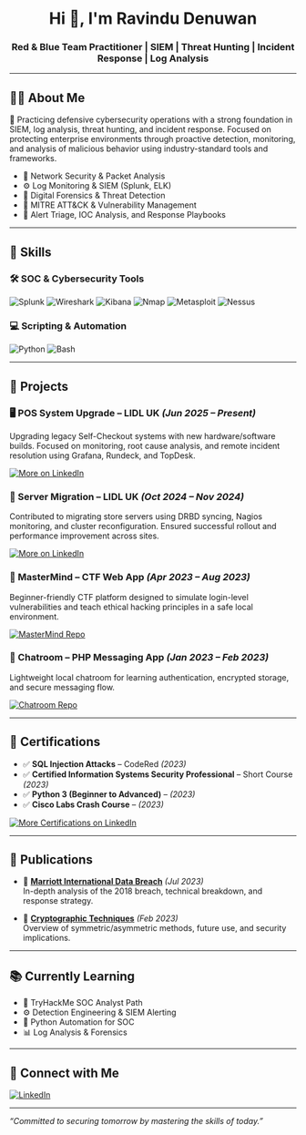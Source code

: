 <!-- GitHub Profile README -->

<h1 align="center">Hi 👋, I'm Ravindu Denuwan</h1>
<h3 align="center">Red & Blue Team Practitioner | SIEM | Threat Hunting | Incident Response | Log Analysis</h3>

---

## 👨‍💻 About Me

🔐 Practicing defensive cybersecurity operations with a strong foundation in SIEM, log analysis, threat hunting, and incident response. Focused on protecting enterprise environments through proactive detection, monitoring, and analysis of malicious behavior using industry-standard tools and frameworks.

- 🧠 Network Security & Packet Analysis  
- ⚙️ Log Monitoring & SIEM (Splunk, ELK)  
- 🧪 Digital Forensics & Threat Detection  
- 🔎 MITRE ATT&CK & Vulnerability Management  
- 🚨 Alert Triage, IOC Analysis, and Response Playbooks  

---

## 🧰 Skills

### 🛠️ SOC & Cybersecurity Tools
![Splunk](https://img.shields.io/badge/Splunk-000000?style=for-the-badge&logo=Splunk&logoColor=white)
![Wireshark](https://img.shields.io/badge/Wireshark-1679B4?style=for-the-badge&logo=Wireshark&logoColor=white)
![Kibana](https://img.shields.io/badge/Kibana-E8488B?style=for-the-badge&logo=Kibana&logoColor=white)
![Nmap](https://img.shields.io/badge/Nmap-000000?style=for-the-badge&logo=Nmap&logoColor=white)
![Metasploit](https://img.shields.io/badge/Metasploit-5C2D91?style=for-the-badge)
![Nessus](https://img.shields.io/badge/Nessus-0096D6?style=for-the-badge&logo=tenable&logoColor=white)

### 💻 Scripting & Automation
![Python](https://img.shields.io/badge/Python-3776AB?style=for-the-badge&logo=python&logoColor=white)
![Bash](https://img.shields.io/badge/Bash-121011?style=for-the-badge&logo=gnu-bash&logoColor=white)

---

## 🚧 Projects

### 🖥️ POS System Upgrade – LIDL UK *(Jun 2025 – Present)*
Upgrading legacy Self-Checkout systems with new hardware/software builds. Focused on monitoring, root cause analysis, and remote incident resolution using Grafana, Rundeck, and TopDesk.

[![More on LinkedIn](https://img.shields.io/badge/View%20More%20on%20LinkedIn-0077B5?style=for-the-badge&logo=linkedin&logoColor=white)](https://www.linkedin.com/in/ravindudenuwan)

### 🔄 Server Migration – LIDL UK *(Oct 2024 – Nov 2024)*
Contributed to migrating store servers using DRBD syncing, Nagios monitoring, and cluster reconfiguration. Ensured successful rollout and performance improvement across sites.

[![More on LinkedIn](https://img.shields.io/badge/View%20More%20on%20LinkedIn-0077B5?style=for-the-badge&logo=linkedin&logoColor=white)](https://www.linkedin.com/in/ravindudenuwan)

### 🧠 MasterMind – CTF Web App *(Apr 2023 – Aug 2023)*  
Beginner-friendly CTF platform designed to simulate login-level vulnerabilities and teach ethical hacking principles in a safe local environment.

[![MasterMind Repo](https://img.shields.io/badge/View--on--GitHub-MasterMind-blue?style=for-the-badge&logo=github)](https://github.com/Ravindu-Denuwan-Godage/MasterMind.git)

### 💬 Chatroom – PHP Messaging App *(Jan 2023 – Feb 2023)*  
Lightweight local chatroom for learning authentication, encrypted storage, and secure messaging flow.

[![Chatroom Repo](https://img.shields.io/badge/View--on--GitHub-Chatroom-blue?style=for-the-badge&logo=github)](https://github.com/Ravindu-Denuwan-Godage/Chatroom.git)

---

## 📜 Certifications

- ✅ **SQL Injection Attacks** – CodeRed *(2023)*  
- ✅ **Certified Information Systems Security Professional** – Short Course *(2023)*  
- ✅ **Python 3 (Beginner to Advanced)** – *(2023)*  
- ✅ **Cisco Labs Crash Course** – *(2023)*  

[![More Certifications on LinkedIn](https://img.shields.io/badge/View%20More%20Certifications-0077B5?style=for-the-badge&logo=linkedin&logoColor=white)](https://www.linkedin.com/in/ravindudenuwan)

---

## 📘 Publications

- 📄 [**Marriott International Data Breach**](https://www.researchgate.net/publication/372524901_Marriott_International_Data_Breach) *(Jul 2023)*  
  In-depth analysis of the 2018 breach, technical breakdown, and response strategy.

- 🔐 [**Cryptographic Techniques**](https://www.researchgate.net/publication/367696251_Cryptographic_Techniques) *(Feb 2023)*  
  Overview of symmetric/asymmetric methods, future use, and security implications.

---

## 📚 Currently Learning

- 🧠 TryHackMe SOC Analyst Path  
- ⚙️ Detection Engineering & SIEM Alerting  
- 🐍 Python Automation for SOC  
- 📊 Log Analysis & Forensics  

---

## 🤝 Connect with Me

[![LinkedIn](https://img.shields.io/badge/LinkedIn-Connect-blue?style=for-the-badge&logo=linkedin)](https://www.linkedin.com/in/ravindudenuwan)

---

*“Committed to securing tomorrow by mastering the skills of today.”*
